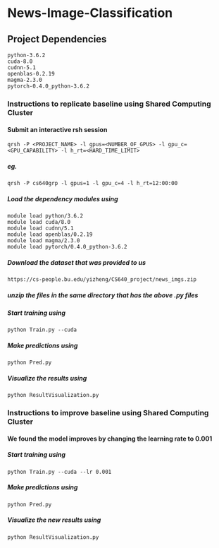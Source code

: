 # News-Image-Classification

## Project Dependencies
```
python-3.6.2
cuda-8.0
cudnn-5.1
openblas-0.2.19
magma-2.3.0
pytorch-0.4.0_python-3.6.2
```

### Instructions to replicate baseline using Shared Computing Cluster

#### Submit an interactive rsh session
```
qrsh -P <PROJECT_NAME> -l gpus=<NUMBER_OF_GPUS> -l gpu_c=<GPU_CAPABILITY> -l h_rt=<HARD_TIME_LIMIT>
```
##### eg.
```
qrsh -P cs640grp -l gpus=1 -l gpu_c=4 -l h_rt=12:00:00
```

##### Load the dependency modules using
```
module load python/3.6.2
module load cuda/8.0
module load cudnn/5.1
module load openblas/0.2.19
module load magma/2.3.0
module load pytorch/0.4.0_python-3.6.2
```

##### Download the dataset that was provided to us
```
https://cs-people.bu.edu/yizheng/CS640_project/news_imgs.zip
```

##### unzip the files in the same directory that has the above .py files 


##### Start training using
```
python Train.py --cuda
```

##### Make predictions using
```
python Pred.py
```

##### Visualize the results using
```
python ResultVisualization.py
```

### Instructions to improve baseline using Shared Computing Cluster

#### We found the model improves by changing the learning rate to 0.001

##### Start training using
```
python Train.py --cuda --lr 0.001
```

##### Make predictions using
```
python Pred.py
```

##### Visualize the new results using
```
python ResultVisualization.py
```

